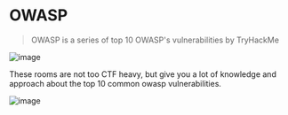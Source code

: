 # OWASP

> OWASP is a series of top 10 OWASP's vulnerabilities by TryHackMe

![image](https://github.com/lucthienphong1120/TryHackMe-CTF/assets/90561566/7cd12493-2ce5-4f36-b930-4f582cf9b7d8)

These rooms are not too CTF heavy, but give you a lot of knowledge and approach about the top 10 common owasp vulnerabilities.

![image](https://github.com/lucthienphong1120/TryHackMe-CTF/assets/90561566/81621f2f-f0ad-48c7-9a1b-58715aea537f)
